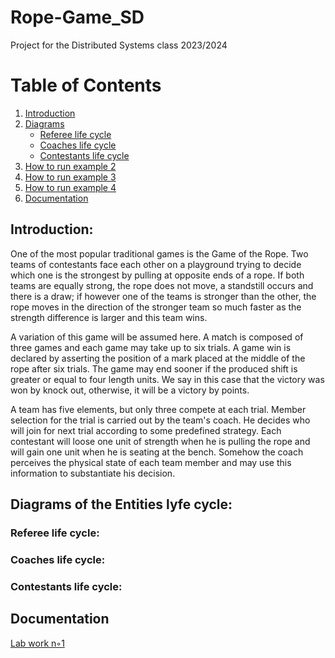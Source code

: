 # Rope-Game_SD
 Project for the Distributed Systems class 2023/2024

# Table of Contents

1. [Introduction](#intro)
2. [Diagrams](#diagrams)
   - [Referee life cycle](#referee-life-cycle)
   - [Coaches life cycle](#coaches-life-cycle)
   - [Contestants life cycle](#contestants-life-cycle)
3. [How to run example 2](#how-to-run-example-2)
4. [How to run example 3](#tw-to-run-example-3)
5. [How to run example 4](#how-to-run-example-4)
9. [Documentation](#documentation)

## Introduction: <a name="intro"></a>
One of the most popular traditional games is the Game of the Rope. Two teams of contestants face
each other on a playground trying to decide which one is the strongest by pulling at opposite ends of a
rope. If both teams are equally strong, the rope does not move, a standstill occurs and there is a draw; if
however one of the teams is stronger than the other, the rope moves in the direction of the stronger team
so much faster as the strength difference is larger and this team wins.

A variation of this game will be assumed here. A match is composed of three games and each game
may take up to six trials. A game win is declared by asserting the position of a mark placed at the middle
of the rope after six trials. The game may end sooner if the produced shift is greater or equal to four
length units. We say in this case that the victory was won by knock out, otherwise, it will be a victory by
points.

A team has five elements, but only three compete at each trial. Member selection for the trial is carried
out by the team's coach. He decides who will join for next trial according to some predefined strategy.
Each contestant will loose one unit of strength when he is pulling the rope and will gain one unit when he
is seating at the bench. Somehow the coach perceives the physical state of each team member and may
use this information to substantiate his decision.


##  Diagrams of the Entities lyfe cycle:<a name="diagrams"></a>



### Referee life cycle:<a name="referee-life-cycle"></a>


### Coaches life cycle:<a name="coaches-life-cycle"></a>


### Contestants life cycle:<a name="contestants-life-cycle"></a>










## Documentation <a name="documentation"></a>



[Lab work n◦1](https://elearning.ua.pt/pluginfile.php/4438659/mod_resource/content/2/trab1.pdf)